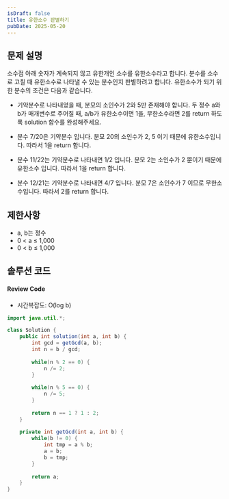 ```yaml
---
isDraft: false
title: 유한소수 판별하기
pubDate: 2025-05-20
---
```


## 문제 설명

소수점 아래 숫자가 계속되지 않고 유한개인 소수를 유한소수라고 합니다.
분수를 소수로 고칠 때 유한소수로 나타낼 수 있는 분수인지 판별하려고 합니다. 유한소수가 되기 위한 분수의 조건은 다음과 같습니다.
- 기약분수로 나타내었을 때, 분모의 소인수가 2와 5만 존재해야 합니다.
두 정수 a와 b가 매개변수로 주어질 때, a/b가 유한소수이면 1을, 무한소수라면 2를 return 하도록 solution 함수를 완성해주세요.

- 분수 7/20은 기약분수 입니다. 분모 20의 소인수가 2, 5 이기 때문에 유한소수입니다. 따라서 1을 return 합니다.
- 분수 11/22는 기약분수로 나타내면 1/2 입니다. 분모 2는 소인수가 2 뿐이기 때문에 유한소수 입니다. 따라서 1을 return 합니다.
- 분수 12/21는 기약분수로 나타내면 4/7 입니다. 분모 7은 소인수가 7 이므로 무한소수입니다. 따라서 2를 return 합니다.

## 제한사항

- a, b는 정수
- 0 < a ≤ 1,000
- 0 < b ≤ 1,000

## 솔루션 코드

#### Review Code
- 시간복잡도: O(log b)
```java
import java.util.*;

class Solution {
    public int solution(int a, int b) {
        int gcd = getGcd(a, b);
        int n = b / gcd;
        
        while(n % 2 == 0) {
            n /= 2;
        }
        
        while(n % 5 == 0) {
            n /= 5;
        }
        
        return n == 1 ? 1 : 2;
    }
    
    private int getGcd(int a, int b) {   
        while(b != 0) {
            int tmp = a % b;
            a = b;
            b = tmp;
        }
        
        return a;
    }
}
```
